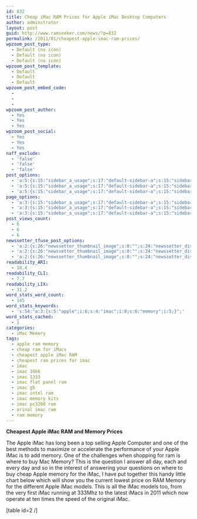 ```yaml
---
id: 832
title: Cheap iMac RAM Prices for Apple iMac Desktop Computers
author: adminstrator
layout: post
guid: http://www.ramseeker.com/news/?p=832
permalink: /2011/01/cheapest-apple-imac-ram-prices/
wpzoom_post_type:
  - Default (no icon)
  - Default (no icon)
  - Default (no icon)
wpzoom_post_template:
  - Default
  - Default
  - Default
wpzoom_post_embed_code:
  - 
  - 
  - 
wpzoom_post_author:
  - Yes
  - Yes
  - Yes
wpzoom_post_social:
  - Yes
  - Yes
  - Yes
naff_exclude:
  - 'false'
  - 'false'
  - 'false'
post_options:
  - 'a:5:{s:15:"sidebar_a_usage";s:17:"default-sidebar-a";s:15:"sidebar_b_usage";s:17:"default-sidebar-b";s:9:"hwa_usage";s:17:"default-headerbar";s:8:"ad_above";s:0:"";s:8:"ad_below";s:0:"";}'
  - 'a:5:{s:15:"sidebar_a_usage";s:17:"default-sidebar-a";s:15:"sidebar_b_usage";s:17:"default-sidebar-b";s:9:"hwa_usage";s:17:"default-headerbar";s:8:"ad_above";s:0:"";s:8:"ad_below";s:0:"";}'
  - 'a:5:{s:15:"sidebar_a_usage";s:17:"default-sidebar-a";s:15:"sidebar_b_usage";s:17:"default-sidebar-b";s:9:"hwa_usage";s:17:"default-headerbar";s:8:"ad_above";s:0:"";s:8:"ad_below";s:0:"";}'
page_options:
  - 'a:3:{s:15:"sidebar_a_usage";s:17:"default-sidebar-a";s:15:"sidebar_b_usage";s:17:"default-sidebar-b";s:9:"hwa_usage";s:17:"default-headerbar";}'
  - 'a:3:{s:15:"sidebar_a_usage";s:17:"default-sidebar-a";s:15:"sidebar_b_usage";s:17:"default-sidebar-b";s:9:"hwa_usage";s:17:"default-headerbar";}'
  - 'a:3:{s:15:"sidebar_a_usage";s:17:"default-sidebar-a";s:15:"sidebar_b_usage";s:17:"default-sidebar-b";s:9:"hwa_usage";s:17:"default-headerbar";}'
post_views_count:
  - 6
  - 6
  - 6
newssetter_tfuse_post_options:
  - 'a:2:{s:26:"newssetter_thumbnail_image";s:0:"";s:24:"newssetter_disable_image";s:4:"true";}'
  - 'a:2:{s:26:"newssetter_thumbnail_image";s:0:"";s:24:"newssetter_disable_image";s:4:"true";}'
  - 'a:2:{s:26:"newssetter_thumbnail_image";s:0:"";s:24:"newssetter_disable_image";s:4:"true";}'
readability_ARI:
  - 10.4
readability_CLI:
  - 7.7
readability_LIX:
  - 31.2
word_stats_word_count:
  - 145
word_stats_keywords:
  - 's:54:"a:3:{s:5:"apple";i:6;s:4:"imac";i:8;s:6:"memory";i:5;}";'
word_stats_cached:
  - 1
categories:
  - iMac Memory
tags:
  - apple ram memory
  - cheap ram for iMacs
  - cheapest apple iMac RAM
  - cheapest ram prices for imac
  - imac
  - imac 1066
  - imac 1333
  - imac flat panel ram
  - imac g5
  - imac intel ram
  - imac memory kits
  - imac pc3200 ram
  - orinal imac ram
  - ram memory
---
```

**Cheapest Apple iMac RAM and Memory Prices**

The Apple iMac has long been a top selling Apple Computer and one of the best methods to maximize or accelerate the performance of your Apple iMac is to add memory. One of the challenges when shopping for ram is where to buy Mac Memory? This is the question I answer all day, each and every day and so in the interest of answering your questions on where to buy cheap Apple memory for the iMac, I have put together this handy little chart below which will show you the current lowest price on RAM Memory for the different Apple iMac models. This is all the iMac models too, from the very first iMac running at 333Mhz to the latest iMacs in 2011 which now operate at ten times the speed of the original iMac.

[table id=2 /]

<!-- BEGIN Ramseeker Remote ! code, copyright Ramseeker.com.-->

  
<!-- .ramseekhead{ font-family:arial; font-size:8pt; color:black;  font-weight: bold;} .ramseektext{ font-family:arial; font-size:8pt; color:black; } -->

  
  
<!--End Ramseeker Remote! Copyright © 1997-2004 Ramseeker Inc.-->